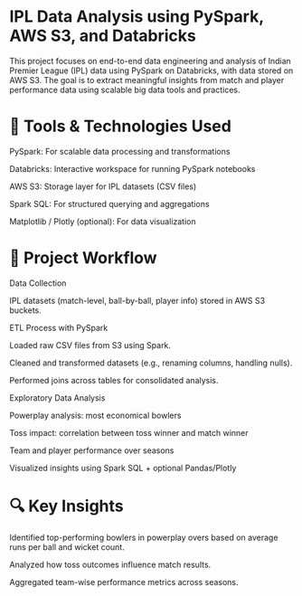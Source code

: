 # IPL Data Analysis using PySpark, AWS S3, and Databricks
This project focuses on end-to-end data engineering and analysis of Indian Premier League (IPL) data using PySpark on Databricks, with data stored on AWS S3. The goal is to extract meaningful insights from match and player performance data using scalable big data tools and practices.

# 🔧 Tools & Technologies Used
PySpark: For scalable data processing and transformations

Databricks: Interactive workspace for running PySpark notebooks

AWS S3: Storage layer for IPL datasets (CSV files)

Spark SQL: For structured querying and aggregations

Matplotlib / Plotly (optional): For data visualization

# 📌 Project Workflow
Data Collection

IPL datasets (match-level, ball-by-ball, player info) stored in AWS S3 buckets.

ETL Process with PySpark

Loaded raw CSV files from S3 using Spark.

Cleaned and transformed datasets (e.g., renaming columns, handling nulls).

Performed joins across tables for consolidated analysis.

Exploratory Data Analysis

Powerplay analysis: most economical bowlers

Toss impact: correlation between toss winner and match winner

Team and player performance over seasons

Visualized insights using Spark SQL + optional Pandas/Plotly

# 🔍 Key Insights
Identified top-performing bowlers in powerplay overs based on average runs per ball and wicket count.

Analyzed how toss outcomes influence match results.

Aggregated team-wise performance metrics across seasons.

